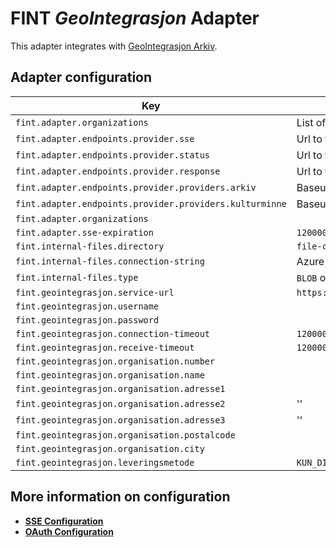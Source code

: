 # FINT _GeoIntegrasjon_ Adapter
This adapter integrates with [GeoIntegrasjon Arkiv](https://geointegrasjon.no/arkiv/).

## Adapter configuration
| Key | Description | Default |
|-----|-------------|---------|
| `fint.adapter.organizations` | List of orgIds the adapter handles. |  |
| `fint.adapter.endpoints.provider.sse` | Url to the sse endpoint for provider | `/sse/%s` |
| `fint.adapter.endpoints.provider.status` | Url to the status endpoint for provider | `/status` |
| `fint.adapter.endpoints.provider.response` | Url to the response endpoint for provider | `/response` |
| `fint.adapter.endpoints.provider.providers.arkiv` | Baseurl for the arkiv provider |  |
| `fint.adapter.endpoints.provider.providers.kulturminne` | Baseurl for the kulturminne provider |  |
| `fint.adapter.organizations` |  | |
| `fint.adapter.sse-expiration` | `1200000` | |
| `fint.internal-files.directory` | `file-cache` | |
| `fint.internal-files.connection-string` | Azure connection string to storage account | |
| `fint.internal-files.type` | `BLOB` or `FILE`. `BLOB` will store files in Azure while `FILE` will store files in the container | |
| `fint.geointegrasjon.service-url` | `https://test.svarut.ks.no/tjenester/forsendelseservice/ForsendelsesServiceV11` | |
| `fint.geointegrasjon.username`|  | |
| `fint.geointegrasjon.password` |  | |
| `fint.geointegrasjon.connection-timeout` | `120000` | |
| `fint.geointegrasjon.receive-timeout` | `120000` | |
| `fint.geointegrasjon.organisation.number` |  | |
| `fint.geointegrasjon.organisation.name` |  | |
| `fint.geointegrasjon.organisation.adresse1` |  | |
| `fint.geointegrasjon.organisation.adresse2` | '' | |
| `fint.geointegrasjon.organisation.adresse3` | '' | |
| `fint.geointegrasjon.organisation.postalcode` |  | |
| `fint.geointegrasjon.organisation.city` |  | |
| `fint.geointegrasjon.leveringsmetode` | `KUN_DIGITAL_UTEN_LEVERANSEGARANTI_MASSEUTSENDELSE` | |


## More information on configuration
- **[SSE Configuration](https://github.com/FINTLabs/fint-sse#sse-configuration)**
- **[OAuth Configuration](https://github.com/FINTLabs/fint-sse#oauth-configuration)** 
